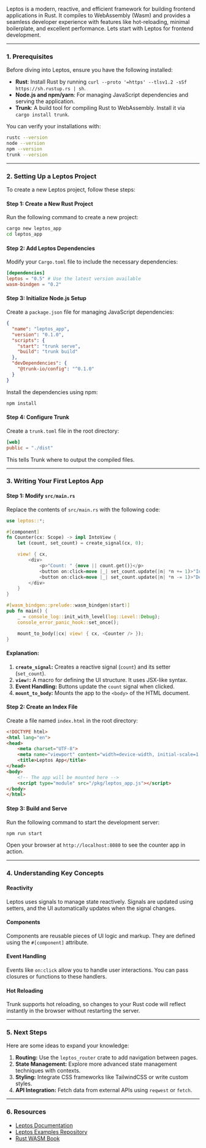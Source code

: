 Leptos is a modern, reactive, and efficient framework for building frontend applications in Rust. It compiles to WebAssembly (Wasm) and provides a seamless developer experience with features like hot-reloading, minimal boilerplate, and excellent performance. Lets start with Leptos for frontend development.

---

### **1. Prerequisites**
Before diving into Leptos, ensure you have the following installed:
- **Rust**: Install Rust by running `curl --proto '=https' --tlsv1.2 -sSf https://sh.rustup.rs | sh`.
- **Node.js and npm/yarn**: For managing JavaScript dependencies and serving the application.
- **Trunk**: A build tool for compiling Rust to WebAssembly. Install it via `cargo install trunk`.

You can verify your installations with:
```bash
rustc --version
node --version
npm --version
trunk --version
```

---

### **2. Setting Up a Leptos Project**
To create a new Leptos project, follow these steps:

#### Step 1: Create a New Rust Project
Run the following command to create a new project:
```bash
cargo new leptos_app
cd leptos_app
```

#### Step 2: Add Leptos Dependencies
Modify your `Cargo.toml` file to include the necessary dependencies:
```toml
[dependencies]
leptos = "0.5" # Use the latest version available
wasm-bindgen = "0.2"
```

#### Step 3: Initialize Node.js Setup
Create a `package.json` file for managing JavaScript dependencies:
```json
{
  "name": "leptos_app",
  "version": "0.1.0",
  "scripts": {
    "start": "trunk serve",
    "build": "trunk build"
  },
  "devDependencies": {
    "@trunk-io/config": "^0.1.0"
  }
}
```

Install the dependencies using npm:
```bash
npm install
```

#### Step 4: Configure Trunk
Create a `trunk.toml` file in the root directory:
```toml
[web]
public = "./dist"
```

This tells Trunk where to output the compiled files.

---

### **3. Writing Your First Leptos App**

#### Step 1: Modify `src/main.rs`
Replace the contents of `src/main.rs` with the following code:
```rust
use leptos::*;

#[component]
fn Counter(cx: Scope) -> impl IntoView {
    let (count, set_count) = create_signal(cx, 0);

    view! { cx,
        <div>
            <p>"Count: " {move || count.get()}</p>
            <button on:click=move |_| set_count.update(|n| *n += 1)>"Increment"</button>
            <button on:click=move |_| set_count.update(|n| *n -= 1)>"Decrement"</button>
        </div>
    }
}

#[wasm_bindgen::prelude::wasm_bindgen(start)]
pub fn main() {
    _ = console_log::init_with_level(log::Level::Debug);
    console_error_panic_hook::set_once();

    mount_to_body(|cx| view! { cx, <Counter /> });
}
```

#### Explanation:
1. **`create_signal`:** Creates a reactive signal (`count`) and its setter (`set_count`).
2. **`view!`:** A macro for defining the UI structure. It uses JSX-like syntax.
3. **Event Handling:** Buttons update the `count` signal when clicked.
4. **`mount_to_body`:** Mounts the app to the `<body>` of the HTML document.

#### Step 2: Create an Index File
Create a file named `index.html` in the root directory:
```html
<!DOCTYPE html>
<html lang="en">
<head>
    <meta charset="UTF-8">
    <meta name="viewport" content="width=device-width, initial-scale=1.0">
    <title>Leptos App</title>
</head>
<body>
    <!-- The app will be mounted here -->
    <script type="module" src="/pkg/leptos_app.js"></script>
</body>
</html>
```

#### Step 3: Build and Serve
Run the following command to start the development server:
```bash
npm run start
```

Open your browser at `http://localhost:8080` to see the counter app in action.

---

### **4. Understanding Key Concepts**

#### **Reactivity**
Leptos uses signals to manage state reactively. Signals are updated using setters, and the UI automatically updates when the signal changes.

#### **Components**
Components are reusable pieces of UI logic and markup. They are defined using the `#[component]` attribute.

#### **Event Handling**
Events like `on:click` allow you to handle user interactions. You can pass closures or functions to these handlers.

#### **Hot Reloading**
Trunk supports hot reloading, so changes to your Rust code will reflect instantly in the browser without restarting the server.

---

### **5. Next Steps**
Here are some ideas to expand your knowledge:
1. **Routing:** Use the `leptos_router` crate to add navigation between pages.
2. **State Management:** Explore more advanced state management techniques with contexts.
3. **Styling:** Integrate CSS frameworks like TailwindCSS or write custom styles.
4. **API Integration:** Fetch data from external APIs using `reqwest` or `fetch`.

---

### **6. Resources**
- [Leptos Documentation](https://docs.rs/leptos/latest/leptos/)
- [Leptos Examples Repository](https://github.com/leptos-rs/leptos)
- [Rust WASM Book](https://rustwasm.github.io/docs/book/)
